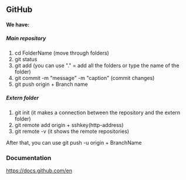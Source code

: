 ## GitHub
#### We have:

##### Main repository
1. cd FolderName (move through folders)
2. git status
3. git add (you can use "." = add all the folders or type the name of the folder)
4. git commit -m "message" -m "caption" (commit changes)
5. git push origin + Branch name

##### Extern folder
1. git init (it makes a connection between the repository and the extern folder)
2. git remote add origin + sshkey(http-address)
3. git remote -v (it shows the remote repositories)

After that, you can use git push -u origin + BranchName

### Documentation
https://docs.github.com/en